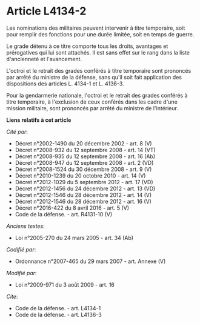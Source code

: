# Article L4134-2

Les nominations des militaires peuvent intervenir à titre temporaire, soit pour remplir des fonctions pour une durée limitée,
soit en temps de guerre. 

Le grade détenu à ce titre comporte tous les droits, avantages et prérogatives qui lui sont attachés. Il est sans effet sur
le rang dans la liste d'ancienneté et l'avancement.

L'octroi et le retrait des grades conférés à titre temporaire sont prononcés par arrêté du ministre de la défense, sans qu'il
soit fait application des dispositions des articles L. 4134-1 et L. 4136-3.

Pour la gendarmerie nationale, l'octroi et le retrait des grades conférés à titre temporaire, à l'exclusion de ceux conférés
dans les cadre d'une mission militaire, sont prononcés par arrêté du ministre de l'intérieur.

**Liens relatifs à cet article**

_Cité par_:

  - Décret n°2002-1490 du 20 décembre 2002 - art. 8 (V)
  - Décret n°2008-932 du 12 septembre 2008 - art. 14 (VT)
  - Décret n°2008-935 du 12 septembre 2008 - art. 16 (Ab)
  - Décret n°2008-947 du 12 septembre 2008 - art. 2 (VD)
  - Décret n°2008-1524 du 30 décembre 2008 - art. 9 (V)
  - Décret n°2010-1239 du 20 octobre 2010 - art. 14 (V)
  - Décret n°2012-1029 du 5 septembre 2012 - art. 17 (VD)
  - Décret n°2012-1456 du 24 décembre 2012 - art. 13 (VD)
  - Décret n°2012-1546 du 28 décembre 2012 - art. 14 (V)
  - Décret n°2012-1546 du 28 décembre 2012 - art. 16 (V)
  - Décret n°2016-422 du 8 avril 2016 - art. 5 (V)
  - Code de la défense. - art. R4131-10 (V)

_Anciens textes_:

  - Loi n°2005-270 du 24 mars 2005 - art. 34 (Ab)

_Codifié par_:

  - Ordonnance n°2007-465 du 29 mars 2007 - art. Annexe (V)

_Modifié par_:

  - Loi n°2009-971 du 3 août 2009 - art. 16

_Cite_:

  - Code de la défense. - art. L4134-1
  - Code de la défense. - art. L4136-3

